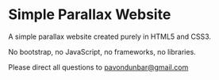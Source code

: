 # Simple Parallax Website

A simple parallax website created purely in HTML5 and CSS3.

No bootstrap, no JavaScript, no frameworks, no libraries.

Please direct all questions to pavondunbar@gmail.com
